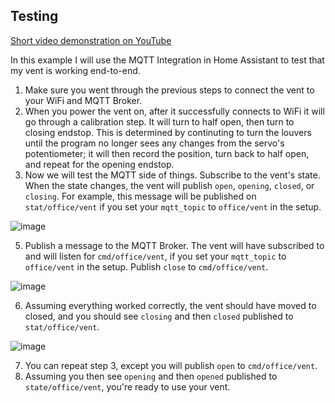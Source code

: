 ## Testing

[Short video demonstration on YouTube](https://youtu.be/ANneINQjgso)


In this example I will use the MQTT Integration in Home Assistant to test that my vent is working end-to-end.
1. Make sure you went through the previous steps to connect the vent to your WiFi and MQTT Broker.
2. When you power the vent on, after it successfully connects to WiFi it will go through a calibration step. It will turn to half open, then turn to closing endstop. This is determined by continuting to turn the louvers until the program no longer sees any changes from the servo's potentiometer; it will then record the position, turn back to half open, and repeat for the opening endstop.
3. Now we will test the MQTT side of things. Subscribe to the vent's state. When the state changes, the vent will publish `open`, `opening`, `closed`, or `closing`. For example, this message will be published on `stat/office/vent` if you set your `mqtt_topic` to `office/vent` in the setup.

![image](https://user-images.githubusercontent.com/4724577/184465255-e21ebf35-4800-4758-9e98-7b0005417a44.png)

5. Publish a message to the MQTT Broker. The vent will have subscribed to and will listen for `cmd/office/vent`, if you set your `mqtt_topic` to `office/vent` in the setup. Publish `close` to `cmd/office/vent`.

![image](https://user-images.githubusercontent.com/4724577/184465282-83f86652-212e-4f67-b36f-f6f1d121872e.png)

6. Assuming everything worked correctly, the vent should have moved to closed, and you should see `closing` and then `closed` published to `stat/office/vent`.

![image](https://user-images.githubusercontent.com/4724577/184465294-9862714b-204f-4bc1-a7b3-f47cd7476651.png)

7. You can repeat step 3, except you will publish `open` to `cmd/office/vent`.
8. Assuming you then see `opening` and then `opened` published to `state/office/vent`, you're ready to use your vent.
